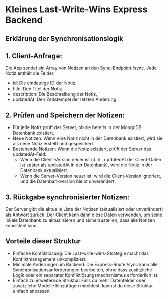 # Kleines Last-Write-Wins Express Backend

## Erklärung der Synchronisationslogik

## 1. Client-Anfrage:
Die App sendet ein Array von Notizen an den Sync-Endpoint /sync. Jede Notiz enthält die Felder:
- id: Die eindeutige ID der Notiz.
- title: Den Titel der Notiz.
- description: Die Beschreibung der Notiz.
- updatedAt: Den Zeitstempel der letzten Änderung.

## 2. Prüfen und Speichern der Notizen:
- Für jede Notiz prüft der Server, ob sie bereits in der MongoDB-Datenbank existiert.
- Neue Notizen: Wenn eine Notiz nicht in der Datenbank existiert, wird sie als neue Notiz erstellt und gespeichert.
- Bestehende Notizen: Wenn die Notiz existiert, prüft der Server das updatedAt-Feld:
  - Wenn die Client-Version neuer ist (d. h., updatedAt der Client-Daten ist später als updatedAt in der Datenbank), wird die Notiz in der Datenbank aktualisiert.
  - Wenn die Server-Version neuer ist, wird die Client-Version ignoriert, und die Datenbankversion bleibt unverändert.

## 3. Rückgabe synchronisierter Notizen:
Der Server gibt die aktuelle Liste der Notizen (aktualisiert oder unverändert) als Antwort zurück. Der Client kann dann diese Daten verwenden, um seine lokale Datenbank zu aktualisieren und sicherzustellen, dass alle Notizen konsistent sind.

## Vorteile dieser Struktur
- Einfache Konfliktlösung: Die Last-write-wins-Strategie macht das Konfliktmanagement unkompliziert.
- Minimale Änderungen im Backend: Die Express-Route /sync kann alle Synchronisationsanforderungen bearbeiten, ohne dass zusätzliche Logik oder ein separater Konfliktlösungsmechanismus erforderlich ist.
- Einfach zu erweiternde Struktur: Falls du mehr Datenfelder oder zusätzliche Modelle hinzufügen möchtest, kannst du diese Struktur einfach anpassen.

